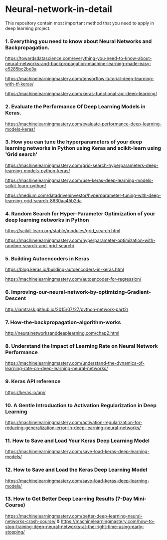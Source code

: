 # Neural-network-in-detail
This repository contain most important method that you need to apply in deep learning project.

### 1. Everything you need to know about Neural Networks and Backpropagation.
https://towardsdatascience.com/everything-you-need-to-know-about-neural-networks-and-backpropagation-machine-learning-made-easy-e5285bc2be3a 

https://machinelearningmastery.com/tensorflow-tutorial-deep-learning-with-tf-keras/

https://machinelearningmastery.com/keras-functional-api-deep-learning/

### 2. Evaluate the Performance Of Deep Learning Models in Keras.
https://machinelearningmastery.com/evaluate-performance-deep-learning-models-keras/

### 3. How you can tune the hyperparameters of your deep learning networks in Python using Keras and scikit-learn using 'Grid search'
https://machinelearningmastery.com/grid-search-hyperparameters-deep-learning-models-python-keras/

https://machinelearningmastery.com/use-keras-deep-learning-models-scikit-learn-python/

https://medium.com/datadriveninvestor/hyperparameter-tuning-with-deep-learning-grid-search-8630aa45b2da

### 4. Random Search for Hyper-Parameter Optimization of your deep learning networks in Python 
https://scikit-learn.org/stable/modules/grid_search.html

https://machinelearningmastery.com/hyperparameter-optimization-with-random-search-and-grid-search/

### 5. Building Autoencoders in Keras
https://blog.keras.io/building-autoencoders-in-keras.html

https://machinelearningmastery.com/autoencoder-for-regression/

### 6. Improving-our-neural-network-by-optimizing-Gradient-Descent
http://iamtrask.github.io/2015/07/27/python-network-part2/

### 7.  How-the-backpropagation-algorithm-works
http://neuralnetworksanddeeplearning.com/chap2.html
### 8. Understand the Impact of Learning Rate on Neural Network Performance
https://machinelearningmastery.com/understand-the-dynamics-of-learning-rate-on-deep-learning-neural-networks/

### 9. Keras API reference
https://keras.io/api/

### 10. A Gentle Introduction to Activation Regularization in Deep Learning 
https://machinelearningmastery.com/activation-regularization-for-reducing-generalization-error-in-deep-learning-neural-networks/

### 11. How to Save and Load Your Keras Deep Learning Model
https://machinelearningmastery.com/save-load-keras-deep-learning-models/

### 12. How to Save and Load the Keras Deep Learning Model
https://machinelearningmastery.com/save-load-keras-deep-learning-models/

### 13. How to Get Better Deep Learning Results (7-Day Mini-Course)
https://machinelearningmastery.com/better-deep-learning-neural-networks-crash-course/ & https://machinelearningmastery.com/how-to-stop-training-deep-neural-networks-at-the-right-time-using-early-stopping/

